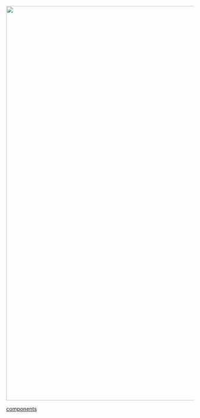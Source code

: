 <p align="center">
    <a href="https://github.com/ViktorUJ/cks/blob/dkt_ckad_01/selfStudy/dkt/ckad/01/README.MD"><img src="https://kubernetes.io/images/docs/components-of-kubernetes.svg" width="1900" height="1060" alt="SRE Learning Platform"/></a>
</p>

[components](https://kubernetes.io/docs/concepts/overview/components/)